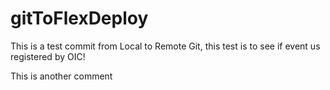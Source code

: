 # gitToFlexDeploy

This is a test commit from Local to Remote Git, this test is to see if event us registered by OIC!

This is another comment